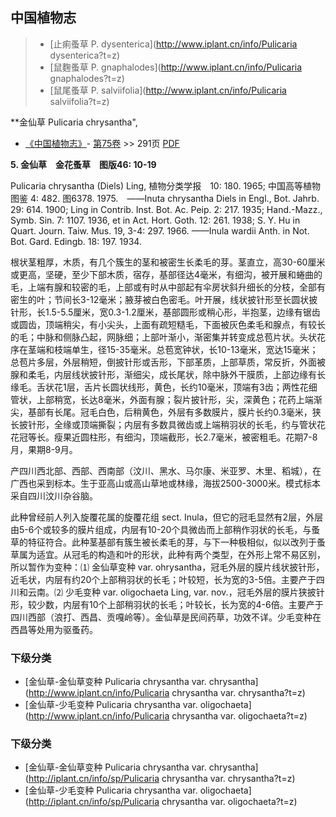 
## 中国植物志

> * [止痢蚤草  P.  dysenterica](http://www.iplant.cn/info/Pulicaria dysenterica?t=z)
> * [鼠麴蚤草  P.  gnaphalodes](http://www.iplant.cn/info/Pulicaria gnaphalodes?t=z)
> * [鼠尾蚤草  P.  salviifolia](http://www.iplant.cn/info/Pulicaria salviifolia?t=z)

**金仙草 Pulicaria chrysantha",

* [《中国植物志》](http://www.iplant.cn/frps)- [第75卷](http://www.iplant.cn/frps/vol/75) >> 291页 [PDF](http://www.iplant.cn/frps/pdf/75/291.PDF)

**5. 金仙草　金花蚤草　图版46: 10-19**

Pulicaria chrysantha (Diels) Ling, 植物分类学报　10: 180. 1965; 中国高等植物图鉴 4: 482. 图6378. 1975.　——Inuta chrysantha Diels in Engl., Bot. Jahrb. 29: 614. 1900; Ling in Contrib. Inst. Bot. Ac. Peip. 2: 217. 1935; Hand.-Mazz., Symb. Sin. 7: 1107. 1936, et in Act. Hort. Goth. 12: 261. 1938; S. Y. Hu in Quart. Journ. Taiw. Mus. 19, 3-4: 297. 1966. ——Inula wardii Anth. in Not. Bot. Gard. Edingb. 18: 197. 1934.

根状茎粗厚，木质，有几个簇生的茎和被密生长柔毛的芽。茎直立，高30-60厘米或更高，坚硬，至少下部木质，宿存，基部径达4毫米，有细沟，被开展和蜷曲的毛，上端有腺和较密的毛，上部或有时从中部起有伞房状斜升细长的分枝，全部有密生的叶；节间长3-12毫米；腋芽被白色密毛。叶开展，线状披针形至长圆状披针形，长1.5-5.5厘米，宽0.3-1.2厘米，基部圆形或稍心形，半抱茎，边缘有锯齿或圆齿，顶端稍尖，有小尖头，上面有疏短糙毛，下面被灰色柔毛和腺点，有较长的毛；中脉和侧脉凸起，网脉细；上部叶渐小，渐密集并转变成总苞片状。头状花序在茎端和枝端单生，径15-35毫米。总苞宽钟状，长10-13毫米，宽达15毫米；总苞片多层，外层稍短，倒披针形或舌形，下部革质，上部草质，常反折，外面被腺和柔毛，内层线状披针形，渐细尖，成长尾状，除中脉外干膜质，上部边缘有长缘毛。舌状花1层，舌片长圆状线形，黄色，长约10毫米，顶端有3齿；两性花细管状，上部稍宽，长达8毫米，外面有腺；裂片披针形，尖，深黄色；花药上端渐尖，基部有长尾。冠毛白色，后稍黄色，外层有多数膜片，膜片长约0.3毫米，狭长披针形，全缘或顶端撕裂；内层有多数具微齿或上端稍羽状的长毛，约与管状花花冠等长。瘦果近圆柱形，有细沟，顶端截形，长2.7毫米，被密粗毛。花期7-8月，果期8-9月。

产四川西北部、西部、西南部（汶川、黑水、马尔康、米亚罗、木里、稻城），在广西也采到标本。生于亚高山或高山草地或林缘，海拔2500-3000米。模式标本采自四川汶川杂谷脑。

此种曾经前人列入旋覆花属的旋覆花组 sect. Inula，但它的冠毛显然有2层，外层由5-6个或较多的膜片组成，内层有10-20个具微齿而上部稍作羽状的长毛，与蚤草的特征符合。此种茎基部有簇生被长柔毛的芽，与下一种极相似，似以改列于蚤草属为适宜。从冠毛的构造和叶的形状，此种有两个类型，在外形上常不易区别，所以暂作为变种：⑴ 金仙草变种 var. ohrysantha，冠毛外层的膜片线状披针形，近毛状，内层有约20个上部稍羽状的长毛；叶较短，长为宽的3-5倍。主要产于四川和云南。⑵ 少毛变种 var. oligochaeta Ling, var. nov.，冠毛外层的膜片狭披针形，较少数，内层有10个上部稍羽状的长毛；叶较长，长为宽的4-6倍。主要产于四川西部（浪打、西昌、贡嘎岭等）。金仙草是民间药草，功效不详。少毛变种在西昌等处用为驱蚤药。

### 下级分类
* [金仙草-金仙草变种  Pulicaria chrysantha var. chrysantha](http://www.iplant.cn/info/Pulicaria chrysantha var. chrysantha?t=z)
* [金仙草-少毛变种  Pulicaria chrysantha var. oligochaeta](http://www.iplant.cn/info/Pulicaria chrysantha var. oligochaeta?t=z)

### 下级分类
* [金仙草-金仙草变种  Pulicaria chrysantha var. chrysantha](http://iplant.cn/info/sp/Pulicaria chrysantha var. chrysantha?t=z)
* [金仙草-少毛变种  Pulicaria chrysantha var. oligochaeta](http://iplant.cn/info/sp/Pulicaria chrysantha var. oligochaeta?t=z)
